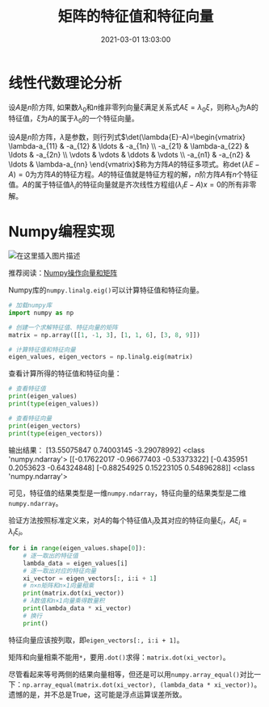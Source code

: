 ﻿---
title: 矩阵的特征值和特征向量
date: 2021-03-01 13:03:00
summary: 本文介绍矩阵的特征值和特征向量，并用numpy实现和验证。
mathjax: true
tags:
- 线性代数
- Python
categories:
- 计算机科学的数学基础
---

# 线性代数理论分析

设$A$是$n$阶方阵,  如果数$\lambda_{0}$和$n$维非零列向量$\xi$满足关系式$A\xi=\lambda_{0}\xi$，则称$\lambda_{0}$为A的特征值，$\xi$为A的属于$\lambda_{0}$的一个特征向量。

设$A$是$n$阶方阵，$\lambda$是参数，则行列式$\det(\lambda{E}-A)=\begin{vmatrix} \lambda-a_{11} & -a_{12} & \ldots & -a_{1n} \\ -a_{21} & \lambda-a_{22} & \ldots & -a_{2n} \\ \vdots & \vdots & \ddots & \vdots \\ -a_{n1} & -a_{n2} & \ldots & \lambda-a_{nn} \end{vmatrix}$称为方阵$A$的特征多项式。称$\det(\lambda{E}-A)=0$为方阵$A$的特征方程。$A$的特征值就是特征方程的解，$n$阶方阵$A$有$n$个特征值。$A$的属于特征值$\lambda_{i}$的特征向量就是齐次线性方程组$(\lambda_{i}E-A)x=0$的所有非零解。

# Numpy编程实现

![在这里插入图片描述](https://img-blog.csdnimg.cn/ca28898bde6d4737a6a7dfa02613fc59.png)

推荐阅读：[Numpy操作向量和矩阵](https://blankspace.blog.csdn.net/article/details/104074290)

Numpy库的`numpy.linalg.eig()`可以计算特征值和特征向量。

```python
# 加载numpy库
import numpy as np

# 创建一个求解特征值、特征向量的矩阵
matrix = np.array([[1, -1, 3], [1, 1, 6], [3, 8, 9]])

# 计算特征值和特征向量
eigen_values, eigen_vectors = np.linalg.eig(matrix)
```

查看计算所得的特征值和特征向量：
```python
# 查看特征值
print(eigen_values)
print(type(eigen_values))

# 查看特征向量
print(eigen_vectors)
print(type(eigen_vectors))
```

输出结果：
[13.55075847  0.74003145 -3.29078992]
\<class 'numpy.ndarray'\>
[[-0.17622017 -0.96677403 -0.53373322]
 [-0.435951    0.2053623  -0.64324848]
 [-0.88254925  0.15223105  0.54896288]]
\<class 'numpy.ndarray'\>

可见，特征值的结果类型是一维`numpy.ndarray`，特征向量的结果类型是二维`numpy.ndarray`。

验证方法按照标准定义来，对$A$的每个特征值$\lambda_{i}$及其对应的特征向量$\xi_{i}$，$A\xi_{i}=\lambda_{i}\xi_{i}$。
```python
for i in range(eigen_values.shape[0]):
    # 逐一取出的特征值
    lambda_data = eigen_values[i]
    # 逐一取出对应的特征向量
    xi_vector = eigen_vectors[:, i:i + 1]
    # n×n矩阵和n×1向量相乘
    print(matrix.dot(xi_vector))
    # λ数值和n×1向量乘得数量积
    print(lambda_data * xi_vector)
    # 换行
    print()
```

特征向量应该按列取，即`eigen_vectors[:, i:i + 1]`。

矩阵和向量相乘不能用`*`，要用`.dot()`求得：`matrix.dot(xi_vector)`。

尽管看起来等号两侧的结果向量相等，但还是可以用`numpy.array_equal()`对比一下：`np.array_equal(matrix.dot(xi_vector), (lambda_data * xi_vector))`。遗憾的是，并不总是True，这可能是浮点运算误差所致。
